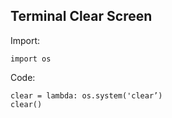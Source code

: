 ## Terminal Clear Screen

Import:
```
import os
```

Code:
```
clear = lambda: os.system('clear’)
clear()
```
